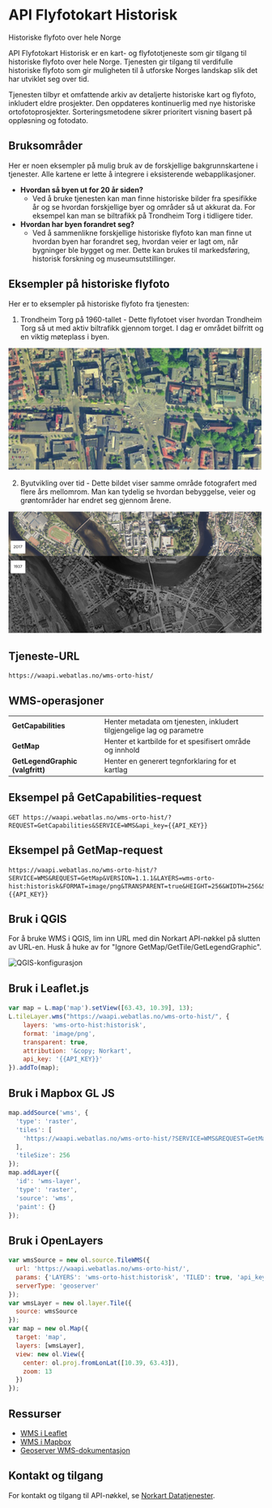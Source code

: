 # API Flyfotokart Historisk

Historiske flyfoto over hele Norge

API Flyfotokart Historisk er en kart- og flyfototjeneste som gir tilgang til historiske flyfoto over hele Norge. Tjenesten gir tilgang til verdifulle historiske flyfoto som gir muligheten til å utforske Norges landskap slik det har utviklet seg over tid.

Tjenesten tilbyr et omfattende arkiv av detaljerte historiske kart og flyfoto, inkludert eldre prosjekter. Den oppdateres kontinuerlig med nye historiske ortofotoprosjekter. Sorteringsmetodene sikrer prioritert visning basert på oppløsning og fotodato.

## Bruksområder

Her er noen eksempler på mulig bruk av de forskjellige bakgrunnskartene i tjenester. Alle kartene er lette å integrere i eksisterende webapplikasjoner.

- **Hvordan så byen ut for 20 år siden?**
  - Ved å bruke tjenesten kan man finne historiske bilder fra spesifikke år og se hvordan forskjellige byer og områder så ut akkurat da. For eksempel kan man se biltrafikk på Trondheim Torg i tidligere tider.
- **Hvordan har byen forandret seg?**
  - Ved å sammenlikne forskjellige historiske flyfoto kan man finne ut hvordan byen har forandret seg, hvordan veier er lagt om, når bygninger ble bygget og mer. Dette kan brukes til markedsføring, historisk forskning og museumsutstillinger.

## Eksempler på historiske flyfoto
Her er to eksempler på historiske flyfoto fra tjenesten:

1. Trondheim Torg på 1960-tallet - Dette flyfotoet viser hvordan Trondheim Torg så ut med aktiv biltrafikk gjennom torget. I dag er området bilfritt og en viktig møteplass i byen.

![Eksempel på historisk flyfoto](/API%20Flyfotokart%20Historisk/images/flyfoto_eksempel_trondheimTorg-BY-pDpay.png)

2. Byutvikling over tid - Dette bildet viser samme område fotografert med flere års mellomrom. Man kan tydelig se hvordan bebyggelse, veier og grøntområder har endret seg gjennom årene.


![Eksempel på historisk flyfoto](/API%20Flyfotokart%20Historisk/images/flyfoto_eksempel_forandring-DRfAjapU.png)


## Tjeneste-URL

```
https://waapi.webatlas.no/wms-orto-hist/
```

## WMS-operasjoner

|                                  |                                                                                                                         |
|----------------------------------|-------------------------------------------------------------------------------------------------------------------------|
| **GetCapabilities**              | Henter metadata om tjenesten, inkludert tilgjengelige lag og parametre                                                  |
| **GetMap**                       | Henter et kartbilde for et spesifisert område og innhold                                                                |
| **GetLegendGraphic (valgfritt)** | Henter en generert tegnforklaring for et kartlag                                                                        |

## Eksempel på GetCapabilities-request

```
GET https://waapi.webatlas.no/wms-orto-hist/?REQUEST=GetCapabilities&SERVICE=WMS&api_key={{API_KEY}}
```

## Eksempel på GetMap-request

```
https://waapi.webatlas.no/wms-orto-hist/?SERVICE=WMS&REQUEST=GetMap&VERSION=1.1.1&LAYERS=wms-orto-hist:historisk&FORMAT=image/png&TRANSPARENT=true&HEIGHT=256&WIDTH=256&SRS=EPSG:3857&BBOX=640007.2378317807,8171118.323685342,640083.6748600659,8171194.760713628&api_key={{API_KEY}}
```

## Bruk i QGIS

For å bruke WMS i QGIS, lim inn URL med din Norkart API-nøkkel på slutten av URL-en. Husk å huke av for "Ignore GetMap/GetTile/GetLegendGraphic".

![QGIS-konfigurasjon](./images/qgis_config.png)

## Bruk i Leaflet.js

```javascript
var map = L.map('map').setView([63.43, 10.39], 13);
L.tileLayer.wms("https://waapi.webatlas.no/wms-orto-hist/", {
    layers: 'wms-orto-hist:historisk',
    format: 'image/png',
    transparent: true,
    attribution: '&copy; Norkart',
    api_key: '{{API_KEY}}'
}).addTo(map);
```

## Bruk i Mapbox GL JS

```javascript
map.addSource('wms', {
  'type': 'raster',
  'tiles': [
    'https://waapi.webatlas.no/wms-orto-hist/?SERVICE=WMS&REQUEST=GetMap&VERSION=1.1.1&LAYERS=wms-orto-hist:historisk&FORMAT=image/png&TRANSPARENT=true&BBOX={bbox-epsg-3857}&SRS=EPSG:3857&WIDTH=256&HEIGHT=256&api_key={{API_KEY}}'
  ],
  'tileSize': 256
});
map.addLayer({
  'id': 'wms-layer',
  'type': 'raster',
  'source': 'wms',
  'paint': {}
});
```

## Bruk i OpenLayers

```javascript
var wmsSource = new ol.source.TileWMS({
  url: 'https://waapi.webatlas.no/wms-orto-hist/',
  params: {'LAYERS': 'wms-orto-hist:historisk', 'TILED': true, 'api_key': '{{API_KEY}}'},
  serverType: 'geoserver'
});
var wmsLayer = new ol.layer.Tile({
  source: wmsSource
});
var map = new ol.Map({
  target: 'map',
  layers: [wmsLayer],
  view: new ol.View({
    center: ol.proj.fromLonLat([10.39, 63.43]),
    zoom: 13
  })
});
```

## Ressurser
- [WMS i Leaflet](https://leafletjs.com/examples/wms/wms.html)
- [WMS i Mapbox](https://docs.mapbox.com/mapbox-gl-js/example/wms/)
- [Geoserver WMS-dokumentasjon](https://docs.geoserver.org/stable/en/user/services/wms/reference.html)

## Kontakt og tilgang
For kontakt og tilgang til API-nøkkel, se [Norkart Datatjenester](https://www.norkart.no/datatjenester). 